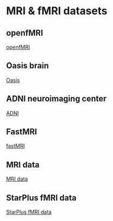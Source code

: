 # MRI & fMRI datasets

## openfMRI 
<!-- 1 -->
[openfMRI](https://openfmri.org/)

## Oasis brain
[Oasis](https://www.oasis-brains.org/)

## ADNI neuroimaging center
[ADNI](http://adni.loni.usc.edu/data-samples/data-types/)

## FastMRI
<!-- 7 -->
[fastMRI](https://fastmri.org/dataset/)

## MRI data
<!-- 8 -->
[MRI data](http://mridata.org/)

## StarPlus fMRI data
<!-- 12 -->
[StarPlus fMRI data](http://www.cs.cmu.edu/afs/cs.cmu.edu/project/theo-81/www/)